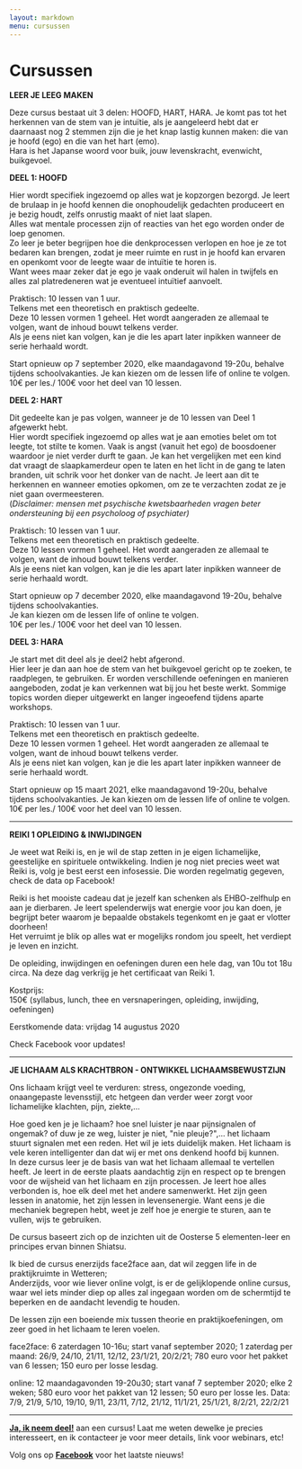 ```yaml
---
layout: markdown
menu: cursussen
---
```

# Cursussen

**LEER JE LEEG MAKEN**       

Deze cursus bestaat uit 3 delen: HOOFD, HART, HARA.
Je komt pas tot het herkennen van de stem van je intuïtie, als je aangeleerd hebt dat er daarnaast nog 2 stemmen zijn die je het knap lastig kunnen maken: die van je hoofd (ego) en die van het hart (emo).   
Hara is het Japanse woord voor buik, jouw levenskracht, evenwicht, buikgevoel. 

**DEEL 1: HOOFD**    

Hier wordt specifiek ingezoemd op alles wat je kopzorgen bezorgd. Je leert de brulaap in je hoofd kennen die onophoudelijk gedachten produceert en je bezig houdt, zelfs onrustig maakt of niet laat slapen.   
Alles wat mentale processen zijn of reacties van het ego worden onder de loep genomen.   
Zo leer je beter begrijpen hoe die denkprocessen verlopen en hoe je ze tot bedaren kan brengen, zodat je meer ruimte en rust in je hoofd kan ervaren en openkomt voor de leegte waar de intuïtie te horen is.    
Want wees maar zeker dat je ego je vaak onderuit wil halen in twijfels en alles zal platredeneren wat je eventueel intuïtief aanvoelt.   

Praktisch: 10 lessen van 1 uur.    
Telkens met een theoretisch en praktisch gedeelte.    
Deze 10 lessen vormen 1 geheel. Het wordt aangeraden ze allemaal te volgen, want de inhoud bouwt telkens verder.   
Als je eens niet kan volgen, kan je die les apart later inpikken wanneer de serie herhaald wordt.   

Start opnieuw op 7 september 2020, elke maandagavond 19-20u, behalve tijdens schoolvakanties. 
Je kan kiezen om de lessen life of online te volgen.   
10€ per les./ 100€ voor het deel van 10 lessen.    

**DEEL 2: HART**   

Dit gedeelte kan je pas volgen, wanneer je de 10 lessen van Deel 1 afgewerkt hebt.    
Hier wordt specifiek ingezoemd op alles wat je aan emoties belet om tot leegte, tot stilte te komen. Vaak is angst (vanuit het ego) de boosdoener waardoor je niet verder durft te gaan. Je kan het vergelijken met een kind dat vraagt de slaapkamerdeur open te laten en het licht in de gang te laten branden, uit schrik voor het donker van de nacht. Je leert aan dit te herkennen en wanneer emoties opkomen, om ze te verzachten zodat ze je niet gaan overmeesteren.  
(*Disclaimer: mensen met psychische kwetsbaarheden vragen beter ondersteuning bij een psycholoog of psychiater)*

Praktisch: 10 lessen van 1 uur.    
Telkens met een theoretisch en praktisch gedeelte.    
Deze 10 lessen vormen 1 geheel. Het wordt aangeraden ze allemaal te volgen, want de inhoud bouwt telkens verder.   
Als je eens niet kan volgen, kan je die les apart later inpikken wanneer de serie herhaald wordt.   

Start opnieuw op 7 december 2020, elke maandagavond 19-20u, behalve tijdens schoolvakanties.  
Je kan kiezen om de lessen life of online te volgen.   
10€ per les./ 100€ voor het deel van 10 lessen.      

**DEEL 3: HARA**

Je start met dit deel als je deel2 hebt afgerond.   
Hier leer je dan aan hoe de stem van het buikgevoel gericht op te zoeken, te raadplegen, te gebruiken. 
Er worden verschillende oefeningen en manieren aangeboden, zodat je kan verkennen wat bij jou het beste werkt. 
Sommige topics worden dieper uitgewerkt en langer ingeoefend tijdens aparte workshops. 

Praktisch: 10 lessen van 1 uur.    
Telkens met een theoretisch en praktisch gedeelte.    
Deze 10 lessen vormen 1 geheel. Het wordt aangeraden ze allemaal te volgen, want de inhoud bouwt telkens verder.   
Als je eens niet kan volgen, kan je die les apart later inpikken wanneer de serie herhaald wordt.   

Start opnieuw op 15 maart 2021, elke maandagavond 19-20u, behalve tijdens schoolvakanties. 
Je kan kiezen om de lessen life of online te volgen.   
10€ per les./ 100€ voor het deel van 10 lessen.

---

**REIKI 1 OPLEIDING & INWIJDINGEN**

Je weet wat Reiki is, en je wil de stap zetten in je eigen lichamelijke, geestelijke en spirituele ontwikkeling. 
Indien je nog niet precies weet wat Reiki is, volg je best eerst een infosessie. Die worden regelmatig gegeven, check de data op Facebook!     


Reiki is het mooiste cadeau dat je jezelf kan schenken als EHBO-zelfhulp en aan je dierbaren. Je leert spelenderwijs wat energie voor jou kan doen, je begrijpt beter waarom je bepaalde obstakels tegenkomt en je gaat er vlotter doorheen!   
Het verruimt je blik op alles wat er mogelijks rondom jou speelt, het verdiept je leven en inzicht.   


De opleiding, inwijdingen en oefeningen duren een hele dag, van 10u tot 18u circa. Na deze dag verkrijg je het certificaat van Reiki 1. 

Kostprijs:    
150€ (syllabus, lunch, thee en versnaperingen, opleiding, inwijding, oefeningen)

Eerstkomende data:
vrijdag 14 augustus 2020

Check Facebook voor updates!

---

**JE LICHAAM ALS KRACHTBRON - ONTWIKKEL LICHAAMSBEWUSTZIJN**


Ons lichaam krijgt veel te verduren: stress, ongezonde voeding, onaangepaste levensstijl, etc hetgeen dan verder weer zorgt voor lichamelijke klachten, pijn, ziekte,...

Hoe goed ken je je lichaam? hoe snel luister je naar pijnsignalen of ongemak? of duw je ze weg, luister je niet, "nie pleuje?",... het lichaam stuurt signalen met een reden. Het wil je iets duidelijk maken. Het lichaam is vele keren intelligenter dan dat wij er met ons denkend hoofd bij kunnen.   
In deze cursus leer je de basis van wat het lichaam allemaal te vertellen heeft. Je leert in de eerste plaats aandachtig zijn en respect op te brengen voor de wijsheid van het lichaam en zijn processen. 
Je leert hoe alles verbonden is, hoe elk deel met het andere samenwerkt. Het zijn geen lessen in anatomie, het zijn lessen in levensenergie. Want eens je die mechaniek begrepen hebt, weet je zelf hoe je energie te sturen, aan te vullen, wijs te gebruiken. 

De cursus baseert zich op de inzichten uit de Oosterse 5 elementen-leer en principes ervan binnen Shiatsu.

Ik bied de cursus enerzijds face2face aan, dat wil zeggen life in de praktijkruimte in Wetteren;       
Anderzijds, voor wie liever online volgt, is er de gelijklopende online cursus, waar wel iets minder diep op alles zal ingegaan worden om de schermtijd te beperken en de aandacht levendig te houden.

De lessen zijn een boeiende mix tussen theorie en praktijkoefeningen, om zeer goed in het lichaam te leren voelen.

face2face: 6 zaterdagen 10-16u; start vanaf september 2020; 1 zaterdag per maand: 26/9, 24/10, 21/11, 12/12, 23/1/21, 20/2/21; 780 euro voor het pakket van 6 lessen; 150 euro per losse lesdag.

online: 12 maandagavonden 19-20u30; start vanaf 7 september 2020; elke 2 weken; 580 euro voor het pakket van 12 lessen; 50 euro per losse les. Data: 7/9, 21/9, 5/10, 19/10, 9/11, 23/11, 7/12, 21/12, 11/1/21, 25/1/21, 8/2/21, 22/2/21

___


[**Ja, ik neem deel!**](mailto:marian@manopura.be) aan een cursus! Laat me weten dewelke je precies interesseert, en ik contacteer je voor meer details, link voor webinars, etc! 

Volg ons op [**Facebook**](https://www.facebook.com/manopura/) voor het laatste nieuws!
